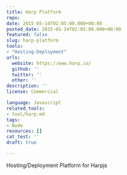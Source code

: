 ```yaml
---
title: Harp Platform
repo: 
date: 2015-05-14T02:05:00.000+00:00
posted_date: 2015-05-14T02:05:00.000+00:00
featured: false
slug: harp-platform
tools:
- "Hosting-Deployment"
urls:
  website: https://www.harp.io/
  github: ''
  twitter: ''
  other: ''
description: ''
license: Commercial

language: Javascript
related_tools:
- tool/harp.md
tags:
- Node
resources: []
cat_test: ''
draft: true

---
```

Hosting/Deployment Platform for Harpjs




